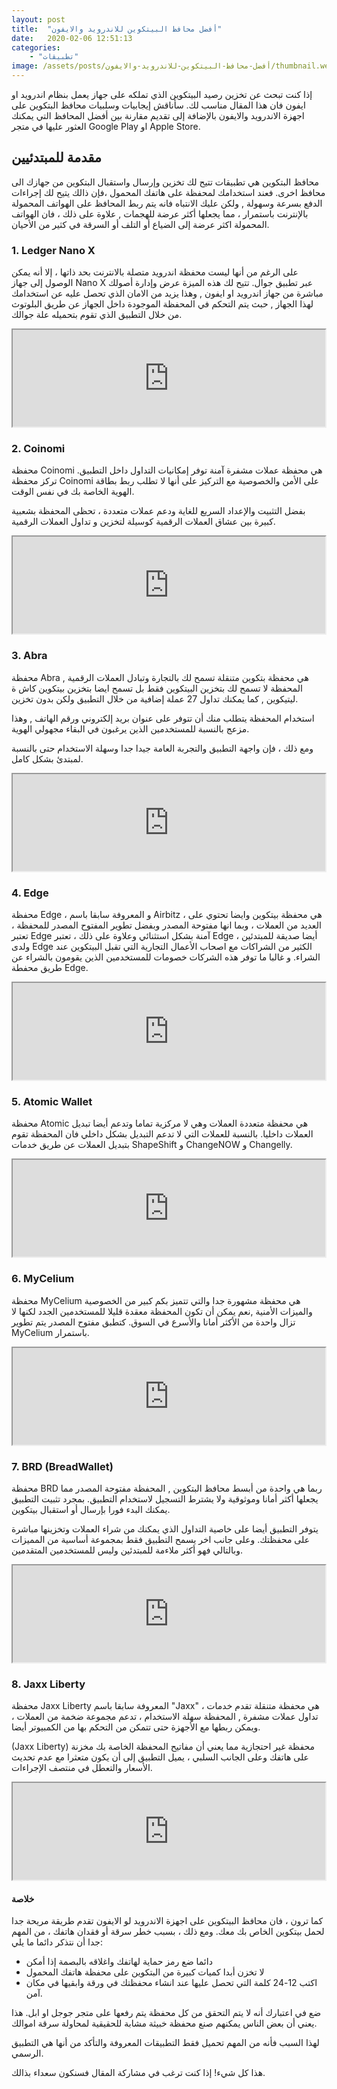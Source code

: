 ```yaml
---
layout: post
title:  "أفضل محافظ البيتكوين للاندرويد والايفون"
date:   2020-02-06 12:51:13
categories: 
    - "تطبيقات"
image: /assets/posts/أفضل-محافظ-البيتكوين-للاندرويد-والايفون/thumbnail.webp
---
```


إذا كنت تبحث عن تخزين رصيد البيتكوين الذي تملكه على جهاز يعمل بنظام اندرويد او ايفون فان هذا المقال مناسب لك. سأناقش إيجابيات وسلبيات محافظ البتكوين على اجهزة الاندرويد والايفون بالإضافة إلى تقديم مقارنة بين أفضل المحافظ التي يمكنك العثور عليها في متجر Google Play او Apple Store.

## مقدمة للمبتدئيين

محافظ البتكوين هي تطبيقات تتيح لك تخزين وإرسال واستقبال البتكوين من جهازك الى محافظ اخرى. فعند استخدامك لمحفظة على هاتفك المحمول ،فإن ذالك يتيح لك إجراءات الدفع بسرعة وسهولة , ولكن عليك الانتباه فانه يتم ربط المحافظ على الهواتف المحمولة بالإنترنت باستمرار ، مما يجعلها أكثر عرضة للهجمات , علاوة على ذلك ، فان الهواتف المحمولة اكثر عرضة إلى الضياع أو التلف أو السرقة في كثير من الأحيان.


### 1. Ledger Nano X

على الرغم من أنها ليست محفظة اندرويد متصلة بالانترنت بحد ذاتها ، إلا أنه يمكن الوصول إلى جهاز Nano X عبر تطبيق جوال. تتيح لك هذه الميزة عرض وإدارة أصولك مباشرة من جهاز اندرويد او ايفون , وهذا يزيد من الامان الذي تحصل عليه عن استخدامك لهذا الجهاز , حبث يتم التحكم في المحفظة الموجودة داخل الجهاز عن طريق البلوتوث من خلال التطبيق الذي تقوم بتحميله علة جوالك.


<iframe src="https://hatenablog-parts.com/embed?url=https://shop.ledger.com/?r=9621" width="500" height="155" sandbox="allow-popups" class="is-full-width"></iframe>

### 2. Coinomi

محفظة Coinomi هي محفظة عملات مشفرة آمنة توفر إمكانيات التداول داخل التطبيق. تركز محفظة Coinomi على الأمن والخصوصية مع التركيز على أنها لا تطلب ربط بطاقة الهوية الخاصة بك في نفس الوقت.

بفضل التثبيت والإعداد السريع للغاية ودعم عملات متعددة ، تحظى المحفظة بشعبية كبيرة بين عشاق العملات الرقمية كوسيلة لتخزين و تداول العملات الرقمية.

<iframe src="https://hatenablog-parts.com/embed?url=https://www.coinomi.com/" width="500" height="155" sandbox="allow-popups" class="is-full-width"></iframe>

### 3. Abra

محفظة Abra هي محفظة بتكوين متنقلة تسمح لك بالتجارة وتبادل العملات الرقمية , المحفظة لا تسمح لك بتخزين البيتكوين فقط بل تسمح ايضا بتخزين بيتكوين كاش ة ليتيكوين , كما يمكنك تداول 27 عملة إضافية من خلال التطبيق ولكن بدون تخزين.

استخدام المحفظة يتطلب منك أن تتوفر على عنوان بريد إلكتروني ورقم الهاتف , وهذا مزعج بالنسبة للمستخدمين الذين يرغبون في البقاء مجهولي الهوية.

ومع ذلك ، فإن واجهة التطبيق والتجربة العامة جيدا جدا وسهلة الاستخدام حتى بالنسبة لمبتدئ بشكل كامل.

<iframe src="https://hatenablog-parts.com/embed?url=https://www.abra.com/" width="500" height="155" sandbox="allow-popups" class="is-full-width"></iframe>

### 4. Edge

محفظة Edge ، و المعروفة سابقا باسم Airbitz ، هي محفظة بيتكوين وايضا تحتوي على العديد من العملات ، وبما انها مفتوحة المصدر وبفضل تطوير المفتوح المصدر للمحفظة ، تعتبر Edge آمنة بشكل استثنائي وعلاوة على ذلك ، تعتبر Edge أيضا صديقة للمبتدئين ، ولدى Edge الكثير من الشراكات مع اصحاب الأعمال التجارية التي تقبل البيتكوين عند الشراء. و غالبا ما توفر هذه الشركات خصومات للمستخدمين الذين يقومون بالشراء عن طريق محفطة Edge.

<iframe src="https://hatenablog-parts.com/embed?url=https://edge.app/" width="500" height="155" sandbox="allow-popups" class="is-full-width"></iframe>

### 5. Atomic Wallet

محفظة Atomic هي محفظة متعددة العملات وهي لا مركزية تماما وتدعم أيضا تبديل العملات داخليا. بالنسبة للعملات التي لا تدعم التبديل بشكل داخلي فان المحفظة تقوم بتبديل العملات عن طريق خدمات ShapeShift و ChangeNOW و Changelly.

<iframe src="https://hatenablog-parts.com/embed?url=https://atomicwallet.io/" width="500" height="155" sandbox="allow-popups" class="is-full-width"></iframe>

### 6. MyCelium

محفظة MyCelium هي محفظة مشهورة جدا والتي تتميز بكم كبير من الخصوصية والميزات الأمنية ,نعم يمكن أن تكون المحفظة معقدة قليلا للمستخدمين الجدد لكنها لا تزال واحدة من الأكثر أمانا والأسرع في السوق. كتطبق مفتوح المصدر يتم تطوير MyCelium باستمرار.

<iframe src="https://hatenablog-parts.com/embed?url=https://wallet.mycelium.com/" width="500" height="155" sandbox="allow-popups" class="is-full-width"></iframe>

### 7. BRD (BreadWallet)

محفظة BRD ربما هي واحدة من أبسط محافظ البتكوين , المحفظة مفتوحة المصدر مما يجعلها أكثر أمانا وموثوقية ولا يشترط التسجيل لاستخدام التطبيق. بمجرد تثبيت التطبيق يمكنك البدء فورا بإرسال أو استقبال بيتكوين.

يتوفر التطبيق أيضا على خاصية التداول الذي يمكنك من شراء العملات وتخزينها مباشرة على محفظتك. وعلى جانب اخر يسمح التطبيق فقط بمجموعة أساسية من المميزات وبالتالي فهو أكثر ملاءمة للمبتدئين وليس للمستخدمين المتقدمين.

<iframe src="https://hatenablog-parts.com/embed?url=https://brd.com/" width="500" height="155" sandbox="allow-popups" class="is-full-width"></iframe>

### 8. Jaxx Liberty

محفظة Jaxx Liberty المعروفة سابقا باسم "Jaxx" ، هي محفظة متنقلة تقدم خدمات تداول عملات مشفرة , المحفظة سهلة الاستخدام ، تدعم مجموعة ضخمة من العملات ، ويمكن ربطها مع الأجهزة حتى تتمكن من التحكم بها من الكمبيوتر أيضا.

(Jaxx Liberty) محفظة غير احتجازية مما يعني أن مفاتيح المحفظة الخاصة بك مخزنة على هاتفك وعلى الجانب السلبي ، يميل التطبيق إلى أن يكون متعثرا مع عدم تحديث الأسعار والتعطل في منتصف الإجراءات.

<iframe src="https://hatenablog-parts.com/embed?url=https://jaxx.io/" width="500" height="155" sandbox="allow-popups" class="is-full-width"></iframe>

#### خلاصة

كما ترون ، فان محافظ البيتكوين على اجهزة الاندرويد لو الايفون تقدم طريقة مريحة جدا لحمل بيتكوين الخاص بك معك. ومع ذلك ، بسبب خطر سرقة أو فقدان هاتفك ، من المهم جدا أن نتذكر دائما ما يلي:

* دائما ضع رمز حماية لهاتفك واغلاقه بالبصمة إذا أمكن
* لا تخزن أبدا كميات كبيرة من البتكوين على محفظة هاتفك المحمول
* اكتب 12-24 كلمة التي تحصل عليها عند انشاء محفظتك في ورقة وابقيها في مكان آمن.

ضع في اعتبارك أنه لا يتم التحقق من كل محفظة يتم رفعها على متجر جوجل او ابل. هذا يعني أن بعض الناس يمكنهم صنع محفظة خبيثة مشابة للحقيقية لمحاولة سرقة اموالك.

لهذا السبب فأنه من المهم تحميل فقط التطبيقات المعروفة والتأكد من أنها هي التطبيق الرسمي.

هذا كل شيء! إذا كنت ترغب في مشاركة المقال فسنكون سعداء بذالك.
